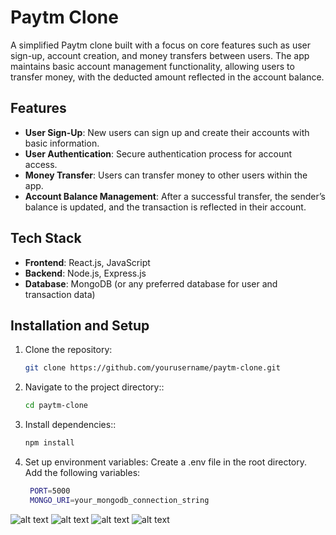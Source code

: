 # Paytm Clone

A simplified Paytm clone built with a focus on core features such as user sign-up, account creation, and money transfers between users. The app maintains basic account management functionality, allowing users to transfer money, with the deducted amount reflected in the account balance.

## Features

- **User Sign-Up**: New users can sign up and create their accounts with basic information.
- **User Authentication**: Secure authentication process for account access.
- **Money Transfer**: Users can transfer money to other users within the app.
- **Account Balance Management**: After a successful transfer, the sender’s balance is updated, and the transaction is reflected in their account.

## Tech Stack

- **Frontend**: React.js, JavaScript
- **Backend**: Node.js, Express.js
- **Database**: MongoDB (or any preferred database for user and transaction data)
  
## Installation and Setup

1. Clone the repository:
   ```bash
   git clone https://github.com/yourusername/paytm-clone.git

2. Navigate to the project directory::
   ```bash
   cd paytm-clone
3. Install dependencies::
   ```bash
   npm install
4. Set up environment variables: Create a .env file in the root directory. Add the following variables:
   ```bash
    PORT=5000
    MONGO_URI=your_mongodb_connection_string


![alt text](./Screenshot%202024-10-05%20at%203.49.46 PM.png)
![alt text](./Screenshot%202024-10-05%20at%203.50.05 PM.png)
![alt text](./Screenshot%202024-10-05%20at%203.50.34 PM.png)
![alt text](./Screenshot%202024-10-05%20at%203.58.51 PM.png)